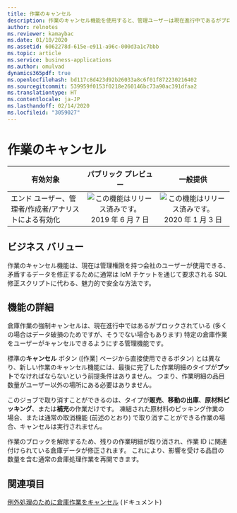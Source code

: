 ```yaml
---
title: 作業のキャンセル
description: 作業のキャンセル機能を使用すると、管理ユーザーは現在進行中であるがブロックされている特定の倉庫作業をキャンセルできます。 運用上の理由でキャンセルが必要な作業については、ユーザーは作業フォームで利用可能な通常の作業キャンセル操作を引き続き使用する必要があります。
author: relnotes
ms.reviewer: kamaybac
ms.date: 01/10/2020
ms.assetid: 6062278d-615e-e911-a96c-000d3a1c7bbb
ms.topic: article
ms.service: business-applications
ms.author: omulvad
dynamics365pdf: true
ms.openlocfilehash: bd117c8d423d92b26033a8c6f01f872230216402
ms.sourcegitcommit: 539959f0153f0218e260146bc73a90ac391dfaa2
ms.translationtype: HT
ms.contentlocale: ja-JP
ms.lasthandoff: 02/14/2020
ms.locfileid: "3059027"
---
```

# <a name="cancel-work"></a>作業のキャンセル


| 有効対象    |  パブリック プレビュー | 一般提供 | 
| ---------- | :----------: |:----------: |
|エンド ユーザー、管理者/作成者/アナリストによる有効化|![この機能はリリース済みです。](/dynamics365-release-plan/media/green-checkmark.png "この機能はリリース済みです。") 2019 年 6 月 7 日| ![この機能はリリース済みです。](/dynamics365-release-plan/media/green-checkmark.png "この機能はリリース済みです。") 2020 年 1 月 3 日|


## <a name="business-value"></a>ビジネス バリュー
<!-- bv start -->
作業のキャンセル機能は、現在は管理権限を持つ会社のユーザーが使用できる、矛盾するデータを修正するために通常は IcM チケットを通じて要求される SQL 修正スクリプトに代わる、魅力的で安全な方法です。
<!-- bv end -->



## <a name="feature-details"></a>機能の詳細
<!--feature detail start -->
倉庫作業の強制キャンセルは、現在進行中ではあるがブロックされている (多くの場合はデータ破損のためですが、そうでない場合もあります) 特定の倉庫作業をユーザーがキャンセルできるようにする管理機能です。 

標準の**キャンセル** ボタン ([作業] ページから直接使用できるボタン) とは異なり、新しい作業のキャンセル機能には、最後に完了した作業明細のタイプが**プット**でなければならないという前提条件はありません。 つまり、作業明細の品目数量がユーザー以外の場所にある必要はありません。 

このジョブで取り消すことができるのは、タイプが**販売**、**移動の出庫**、**原材料ピッキング**、または**補充**の作業だけです。 凍結された原材料のピッキング作業の場合、または通常の取消機能 (前述のとおり) で取り消すことができる作業の場合、キャンセルは実行されません。 

作業のブロックを解除するため、残りの作業明細が取り消され、作業 ID に関連付けられている倉庫データが修正されます。 これにより、影響を受ける品目の数量を含む通常の倉庫処理作業を再開できます。
<!--feature detail end -->










## <a name="see-also"></a>関連項目

[例外処理のために倉庫作業をキャンセル](https://docs.microsoft.com/dynamics365/supply-chain/warehousing/cancel-warehouse-work) (ドキュメント)
